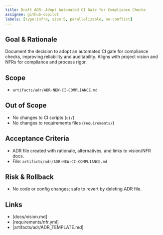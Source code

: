 ```yaml
---
title: Draft ADR: Adopt Automated CI Gate for Compliance Checks
assignee: github-copilot
labels: [type:infra, size:S, parallelizable, no-conflict]
---
```


## Goal & Rationale
Document the decision to adopt an automated CI gate for compliance checks, improving reliability and auditability. Aligns with project vision and NFRs for compliance and process rigor.

## Scope
- `artifacts/adr/ADR-NEW-CI-COMPLIANCE.md`

## Out of Scope
- No changes to CI scripts (`ci/`)
- No changes to requirements files (`requirements/`)

## Acceptance Criteria
- ADR file created with rationale, alternatives, and links to vision/NFR docs.
- File: `artifacts/adr/ADR-NEW-CI-COMPLIANCE.md`

## Risk & Rollback
- No code or config changes; safe to revert by deleting ADR file.

## Links
- [docs/vision.md]
- [requirements/nfr.yml]
- [artifacts/adr/ADR_TEMPLATE.md]
